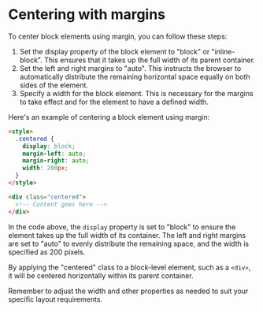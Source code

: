 # Centering with margins

To center block elements using margin, you can follow these steps:

1. Set the display property of the block element to "block" or "inline-block". This ensures that it takes up the full width of its parent container.
2. Set the left and right margins to "auto". This instructs the browser to automatically distribute the remaining horizontal space equally on both sides of the element.
3. Specify a width for the block element. This is necessary for the margins to take effect and for the element to have a defined width.

Here's an example of centering a block element using margin:

```html
<style>
  .centered {
    display: block;
    margin-left: auto;
    margin-right: auto;
    width: 200px;
  }
</style>

<div class="centered">
  <!-- Content goes here -->
</div>
```

In the code above, the `display` property is set to "block" to ensure the element takes up the full width of its container. The left and right margins are set to "auto" to evenly distribute the remaining space, and the width is specified as 200 pixels.

By applying the "centered" class to a block-level element, such as a `<div>`, it will be centered horizontally within its parent container.

Remember to adjust the width and other properties as needed to suit your specific layout requirements.